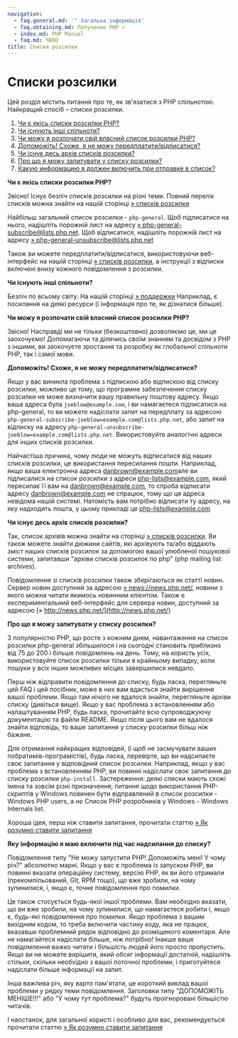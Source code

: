 ```yaml
---
navigation:
  - faq.general.md: '" Загальна інформація'
  - faq.obtaining.md: Получение PHP »
  - index.md: PHP Manual
  - faq.md: ЧАВО
title: Списки розсилки
---
```

# Списки розсилки

Цей розділ містить питання про те, як зв'язатися з PHP спільнотою. Найкращий спосіб – списки розсилки.

1.  [Чи є якісь списки розсилки PHP?](#faq.mailinglist.isthere)
2.  [Чи існують інші спільноти?](#faq.mailinglist.others)
3.  [Чи можу я розпочати свій власний список розсилки PHP?](#faq.mailinglist.myown)
4.  [Допоможіть! Схоже, я не можу передплатити/відписатися?](#faq.mailinglist.subscribing)
5.  [Чи існує десь архів списків розсилки?](#faq.mailinglist.archive)
6.  [Про що я можу запитувати у списку розсилки?](#faq.mailinglist.question)
7.  [Какую информацию я должен включить при отправке в список?](#faq.mailinglist.guideline)

**Чи є якісь списки розсилки PHP?**

Звісно! Існує безліч списків розсилки на різні теми. Повний перелік списків можна знайти на нашій сторінці [» списків розсилки](https://www.php.net/mailing-lists.php)

Найбільш загальний список розсилки - `php-general`. Щоб підписатися на нього, надішліть порожній лист на адресу [» php-general-subscribe@lists.php.net](mailto:php-general-subscribe@lists.php.net). Щоб відписатися, надішліть порожній лист на адресу [» php-general-unsubscribe@lists.php.net](mailto:php-general-unsubscribe@lists.php.net)

Також ви можете передплатити/відписатися, використовуючи веб-інтерфейс на нашій сторінці [» списків розсилки](https://www.php.net/mailing-lists.php), а інструкції з відписки включені внизу кожного повідомлення з розсилки.

**Чи існують інші спільноти?**

Безліч по всьому світу. На нашій сторінці [» поддержки](https://www.php.net/support.php) Наприклад, є посилання на деякі ресурси (і інформація про те, як дізнатися більше).

**Чи можу я розпочати свій власний список розсилки PHP?**

Звісно! Насправді ми не тільки (безкоштовно) дозволяємо це, ми це заохочуємо! Допомагаючи та ділячись своїм знанням та досвідом з PHP з іншими, ви заохочуєте зростання та розробку як глобальної спільноти PHP, так і самої мови.

**Допоможіть! Схоже, я не можу передплатити/відписатися?**

Якщо у вас виникла проблема з підпискою або відпискою від списку розсилки, можливо це тому, що програмне забезпечення списку розсилки не може визначити вашу правильну поштову адресу. Якщо ваша адреса була `joeblow@example.com`, і ви намагаєтеся підписатися на php-general, то ви можете надіслати запит на передплату за адресою `php-general-subscribe-joeblow=example.com@lists.php.net`, або запит на відписку на адресу `php-general-unsubscribe-joeblow=example.com@lists.php.net`. Використовуйте аналогічні адреси для інших списків розсилки.

Найчастіша причина, чому люди не можуть відписатися від наших списків розсилки, це використання пересилання пошти. Наприклад, якщо ваша електронна адреса [danbrown@example.com](mailto:danbrown@example.com)але ви підписалися на список розсилки з адреси [php-lists@example.com](mailto:php-lists@example.com), який пересилає її вам на [danbrown@example.com](mailto:danbrown@example.com), то спроба відписати адресу [danbrown@example.com](mailto:danbrown@example.com) не спрацює, тому що ця адреса невідома нашій системі. Натомість вам потрібно відписати ту адресу, на яку надходить пошта, у цьому прикладі це [php-lists@example.com](mailto:php-lists@example.com)

**Чи існує десь архів списків розсилки?**

Так, список архівів можна знайти на сторінці [» списків розсилки](https://www.php.net/mailing-lists.php). Ви також можете знайти дюжини сайтів, які архівують та/або віддають зміст наших списків розсилок за допомогою вашої улюбленої пошукової системи, запитавши "архіви списків розсилок по php" (php mailing list archives).

Повідомлення зі списків розсилки також зберігаються як статті новин. Сервер новин доступний за адресою [» news://news.php.net/](news://news.php.net/), новини з якого можна читати якимось новинним клієнтом. Також є експериментальний веб-інтерфейс для сервера новин, доступний за адресою [» http://news.php.net/](http://news.php.net/)

**Про що я можу запитувати у списку розсилки?**

З популярністю PHP, що росте з кожним днем, навантаження на список розсилки php-general збільшилося і на сьогодні становить приблизно від 75 до 200 і більше повідомлень на день. Тому, на користь усіх, використовуйте список розсилки тільки в крайньому випадку, коли пошуки у всіх інших можливих місцях завершилися невдало.

Перш ніж відправити повідомлення до списку, будь ласка, перегляньте цей FAQ і цей посібник, може в них вам вдасться знайти вирішення вашої проблеми. Якщо там нічого не вдалося знайти, перегляньте архіви списку (дивіться вище). Якщо у вас проблема з встановленням або налаштуванням PHP, будь ласка, прочитайте всю супроводжуючу документацію та файли README. Якщо після цього вам не вдалося знайти відповідь, то ваше запитання у списку розсилки більш ніж бажане.

Для отримання найкращих відповідей, (і щоб не засмучувати ваших побратимів-програмістів), будь ласка, перевірте, що ви надсилаєте своє запитання у відповідний список розсилки. Наприклад, якщо у вас проблема з встановленням PHP, ви повинні надіслати своє запитання до списку розсилки `php-install`. Застереження: деякі списки мають схожі імена та зовсім різні призначення; питання щодо використання PHP-скриптів у Windows повинен бути відправлений в список розсилки - Windows PHP users, а *не* Список PHP розробників у Windows - Windows Internals list.

Хороша ідея, перш ніж ставити запитання, прочитати статтю [» Як розумно ставити запитання](http://www.catb.org/~esr/faqs/smart-questions.md)

**Яку інформацію я маю включити під час надсилання до списку?**

Повідомлення типу "Не можу запустити PHP! Допоможіть мені! У чому річ?" абсолютно марні. Якщо у вас є проблема із запуском PHP, ви повинні вказати операційну систему, версію PHP, як ви його отримали (прекомпільований, Git, RPM тощо), що вже зробили, на чому зупинилися, і, якщо є, точне повідомлення про помилки.

Це також стосується будь-якої іншої проблеми. Вам необхідно вказати, що ви вже зробили, на чому зупинилися, що намагаєтеся робити і, якщо є, будь-які повідомлення про помилки. Якщо проблема з вашим вихідним кодом, то треба включити частину коду, яка не працює, вказавши проблемний рядок відповідно до розміщеного коментаря. Але не намагайтеся надіслати більше, ніж потрібно! Інакше ваше повідомлення важко читати і більшість людей його просто пропустить. Якщо ви не можете вирішити, який обсяг інформації достатній, надішліть стільки, скільки необхідно з вашої поточної проблеми, і приготуйтеся надіслати більше інформації на запит.

Інша важлива річ, яку варто пам'ятати, це короткий виклад вашої проблеми у рядку теми повідомлення. Заголовки типу "ДОПОМОЖІТЬ МЕНІШЕ!!!" або "У чому тут проблема?" будуть проігноровані більшістю читачів.

І наостанок, для загальної користі і особливо для вас, рекомендується прочитати статтю [» Як розумно ставити запитання](http://www.catb.org/~esr/faqs/smart-questions.md)
